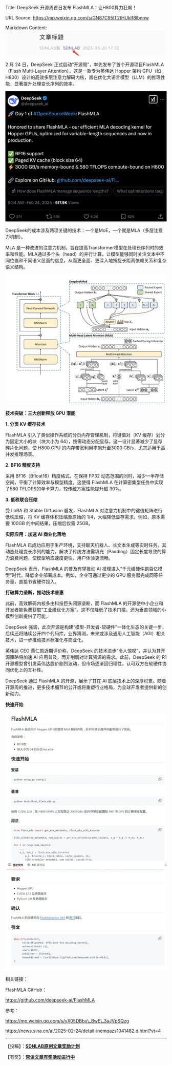 Title: DeepSeek 开源周首日发布 FlashMLA：让H800算力狂飙！

URL Source: https://mp.weixin.qq.com/s/GN87C95lT2tHUkIf8lbnnw

Markdown Content:
![Image 1: 图片](assets/3/b/3be3944cb913d2890952052dd7c37e61.gif)

2 月 24 日，DeepSeek 正式启动“开源周”，率先发布了首个开源项目FlashMLA（Flash Multi-Layer Attention），这是一款专为英伟达 Hopper 架构 GPU（如 H800）设计的高效多层注意力解码内核，旨在优化大语言模型（LLM）的推理性能，显著提升处理变长序列的效率。

![Image 2: Image](assets/5/c/5c2a06c4b30ba756996565b0eac3f141.webp)

DeepSeek的成本涉及两项关键的技术：一个是MoE，一个就是MLA（多层注意力机制）。

MLA 是一种改进的注意力机制，旨在提高Transformer模型在处理长序列时的效率和性能‌。MLA通过多个头（head）的并行计算，让模型能够同时关注文本中不同位置和不同语义层面的信息，从而更全面、更深入地捕捉长距离依赖关系和复杂语义结构‌。

![Image 3: Image](assets/6/1/6100e021488685801d6954b3babe088c.webp)

**技术突破：三大创新释放 GPU 潜能**

**1\. 分页 KV 缓存技术**

FlashMLA 引入了类似操作系统的分页内存管理机制，将键值对（KV 缓存）划分为固定大小的块（块大小为 64），按需动态分配显存。这一设计显著减少了显存碎片化问题，使 H800 GPU 的内存带宽利用率飙升至3000 GB/s，尤其适用于高并发推理场景。

**2\. BF16 精度支持**

采用 BF16（Bfloat16）精度格式，在保持 FP32 动态范围的同时，减少一半存储空间，平衡了计算效率与模型精度。这使得 FlashMLA 在计算密集型任务中实现了580 TFLOPS的单卡算力，较传统方案性能提升超 30%。

**3\. 低秩联合压缩**

受 LoRA 和 Stable Diffusion 启发，FlashMLA 对注意力机制中的键值矩阵进行低秩压缩，将 KV 缓存体积压缩至原始的 1/4，大幅降低显存需求。例如，原本需要 100GB 的中间结果，压缩后仅需 25GB。

**实际应用：加速 AI 商业化落地**

FlashMLA 已成功应用于生产环境，支持聊天机器人、长文本生成等实时任务。其动态处理变长序列的能力，解决了传统方法需填充（Padding）固定长度导致的算力浪费问题，使模型响应速度更快、用户体验更流畅。

DeepSeek 表示，FlashMLA 的普及有望推动 AI 推理进入“千元级硬件跑百亿模型”时代，降低企业部署成本。例如，企业可通过更少的 GPU 服务器完成同等任务量，直接节省硬件投入。

**打破算力垄断，推动技术普惠**

此前，高效解码内核多由科技巨头闭源垄断，而 FlashMLA 的开源使中小企业和开发者能免费获取“工业级优化方案”。这不仅降低了技术门槛，还为垂直领域的小模型创新提供了可能。

DeepSeek 强调，此次开源是构建“模型-开发者-软硬件”一体化生态的关键一步，后续还将陆续公开四个代码库。业界猜测，未来或涉及通用人工智能（AGI）相关技术，进一步推动技术标准化与商业化。

英伟达 CEO 黄仁勋近期评价称，DeepSeek 的技术进步“令人惊叹”，并认为其开源策略将加速 AI 应用普及，而非削弱对计算资源的需求。此前，DeepSeek 的 R1 开源模型曾引发英伟达股价剧烈波动，但市场逐渐回归理性，认可双方在软硬件协同优化上的互补性。

DeepSeek 通过 FlashMLA 的开源，展示了其在 AI 底层技术上的深厚积累。随着开源周的推进，更多技术细节的公开或将重塑行业格局，为全球开发者提供新的创新动力。

**快速开始**

![Image 4: Image](assets/d/f/df2a55ed9a3e506400d9bc3e4f638662.jpg)

相关链接：

FlashMLA GitHub：

https://github.com/deepseek-ai/FlashMLA

参考：

https://mp.weixin.qq.com/s/yX05DBbu\_BwE\_3aJVpSQzg

https://news.sina.cn/ai/2025-02-24/detail-inemqazs1041482.d.html?vt=4

* * *

【投稿】：[**SDNLAB原创文章奖励计划**](https://mp.weixin.qq.com/s?__biz=Mzg5NzY3NDUyMw==&mid=2247535856&idx=1&sn=62cc3fa2d19887c749c278fe55136ad8&scene=21#wechat_redirect)

【有奖】：[**常读文章有奖活动进行中**](https://mp.weixin.qq.com/s?__biz=Mzg5NzY3NDUyMw==&mid=2247536415&idx=1&sn=fcf766a4e7cd6f7f7a8ffeed1acd250e&scene=21#wechat_redirect)
